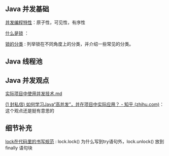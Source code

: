 ## Java 并发基础

[并发编程特性](https://javaguide.cn/java/concurrent/jmm.html#再看并发编程三个重要特性)：原子性，可见性，有序性

[什么是锁](什么是锁.md) ：

[锁的分类](锁的分类.md) : 列举锁在不同角度上的分类，并介绍一些常见的分类。





## Java 线程池







## Java 并发观点

 [实际项目中使用并发技术.md](实际项目中使用并发技术.md) 

[(1 封私信) 如何学习Java“高并发”，并在项目中实际应用？ - 知乎 (zhihu.com)](https://www.zhihu.com/question/64948142)： 这个观点还是挺有意思的





## 细节补充

 [lock在代码里的书写规范](lock在代码里的书写规范.md) : lock.lock() 为什么写到try语句外，lock.unlock() 放到 finally 语句块 